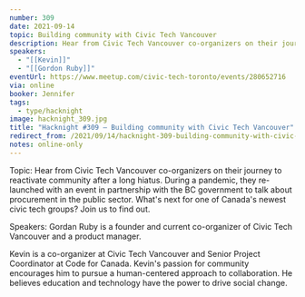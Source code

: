```yaml
---
number: 309
date: 2021-09-14
topic: Building community with Civic Tech Vancouver
description: Hear from Civic Tech Vancouver co-organizers on their journey to reactivate community after a long hiatus. During a pandemic, they re-launched with an event in partnership with the BC government to talk about procurement in the public sector. What's next for one of Canada's newest civic tech groups? Join us to find out.
speakers:
  - "[[Kevin]]"
  - "[[Gordon Ruby]]"
eventUrl: https://www.meetup.com/civic-tech-toronto/events/280652716
via: online
booker: Jennifer
tags:
  - type/hacknight
image: hacknight_309.jpg
title: "Hacknight #309 – Building community with Civic Tech Vancouver"
redirect_from: /2021/09/14/hacknight-309-building-community-with-civic-tech-vancouver-with-kevin-gordon-ruby/
notes: online-only
---
```


Topic:
Hear from Civic Tech Vancouver co-organizers on their journey to reactivate community after a long hiatus. During a pandemic, they re-launched with an event in partnership with the BC government to talk about procurement in the public sector. What's next for one of Canada's newest civic tech groups? Join us to find out.

Speakers:
Gordan Ruby is a founder and current co-organizer of Civic Tech Vancouver and a product manager.

Kevin is a co-organizer at Civic Tech Vancouver and Senior Project Coordinator at Code for Canada. Kevin's passion for community encourages him to pursue a human-centered approach to collaboration. He believes education and technology have the power to drive social change.
